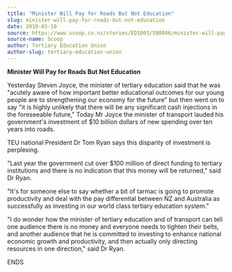 ```yaml
---
title: "Minister Will Pay for Roads But Not Education"
slug: minister-will-pay-for-roads-but-not-education
date: 2010-03-10
source: https://www.scoop.co.nz/stories/ED1003/S00046/minister-will-pay-for-roads-but-not-education.htm
source-name: Scoop
author: Tertiary Education Union
author-slug: tertiary-education-union
---
```


<p><b>Minister Will Pay for Roads But Not
Education</b></p>

<p>Yesterday Steven Joyce, the minister of
tertiary education said that he was "acutely aware of how
important better educational outcomes for our young people
are to strengthening our economy for the future" but then
went on to say "it is highly unlikely that there will be any
significant cash injections in the foreseeable future,"
Today Mr Joyce the minister of transport lauded his
government's investment of $10 billion dollars of new
spending over ten years into roads.<p>

<p>TEU national
President Dr Tom Ryan says this disparity of investment is
perplexing.<p>

<p>"Last year the government cut over $100
million of direct funding to tertiary institutions and there
is no indication that this money will be returned," said Dr
Ryan.</p>

<p>"It's for someone else to say whether a bit of
tarmac is going to promote productivity and deal with the
pay differential between NZ and Australia as successfully as
investing in our world class tertiary education system."<p>

<p>"I do wonder how the minister of tertiary education and
of transport can tell one audience there is no money and
everyone needs to tighten their belts, and another audience
that he is committed to investing to enhance national
economic growth and productivity, and then actually only
directing resources in one direction," said Dr
Ryan.</p>

<p>ENDS<br><p>

<p></p>